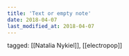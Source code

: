 ```yaml
---
title: 'Text or empty note'
date: 2018-04-07
last_modified_at: 2018-04-07
---
```

tagged: [[Natalia Nykiel]], [[electropop]]
<iframe frameborder="0" height="1" id="ga_target" scrolling="no" style="background-color:transparent; overflow:hidden; position:absolute; top:0; left:0; z-index:9999;" width="1"></iframe>